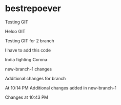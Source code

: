 # bestrepoever
Testing GIT

Heloo GIT

Testing GIT for 2 branch


I have to add this code


India fighting Corona

new-branch-1 changes

Additional changes for branch

At 10:14 PM Additional changes added in new-branch-1

Changes at 10:43 PM


